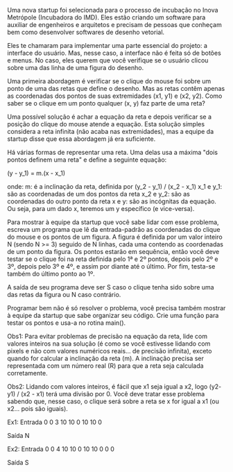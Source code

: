 Uma nova startup foi selecionada para o processo de incubação no Inova Metrópole (Incubadora do IMD). Eles estão criando um software para auxiliar de engenheiros e arquitetos e precisam de pessoas que conheçam bem como desenvolver softwares de desenho vetorial.

Eles te chamaram para implementar uma parte essencial do projeto: a interface do usuário. Mas, nesse caso, a interface não é feita só de botões e menus. No caso, eles querem que você verifique se o usuário clicou sobre uma das linha de uma figura do desenho.

Uma primeira abordagem é verificar se o clique do mouse foi sobre um ponto de uma das retas que define o desenho. Mas as retas contêm apenas as coordenadas dos pontos de suas extremidades (x1, y1) e (x2, y2). Como saber se o clique em um ponto qualquer (x, y) faz parte de uma reta?

Uma possível solução é achar a equação da reta e depois verificar se a posição do clique do mouse atende a equação. Esta solução simples considera a reta infinita (não acaba nas extremidades), mas a equipe da startup disse que essa abordagem já era suficiente.

Há várias formas de representar uma reta. Uma delas usa a máxima "dois pontos definem uma reta" e define a seguinte equação:

​(y - y_1) = m.(x - x_1)

onde:
  m: é a inclinação da reta, definida por (y_2 - y_1) / (x_2 - x_1)
  x_1 e y_1: são as coordenadas de um dos pontos da reta
  x_2 e y_2: são as coordenadas do outro ponto da reta
  x e y: são as incógnitas da equação. Ou seja, para um dado x, teremos um y específico (e vice-versa).

Para mostrar à equipe da startup que você sabe lidar com esse problema, escreva um programa que lê da entrada-padrão as coordenadas do clique do mouse e os pontos de um figura. A figura é definida por um valor inteiro N (sendo N >= 3) seguido de N linhas, cada uma contendo as coordenadas de um ponto da figura. Os pontos estarão em sequência, então você deve testar se o clique foi na reta definida pelo 1ª e 2º pontos, depois pelo 2º e 3º, depois pelo 3º e 4º, e assim por diante até o último. Por fim, testa-se também do último ponto ao 1º.

A saída de seu programa deve ser S caso o clique tenha sido sobre uma das retas da figura ou N caso contrário.

Programar bem não é só resolver o problema, você precisa também mostrar à equipe da startup que sabe organizar seu código. Crie uma função para testar os pontos e usa-a no rotina main().

Obs1: Para evitar problemas de precisão na equação da reta, lide com valores inteiros na sua solução (é como se você estivesse lidando com pixels e não com valores numéricos reais... de precisão infinita), exceto quando for calcular a inclinação da reta (m). A inclinação precisa ser representada com um número real (R) para que a reta seja calculada corretamente.

Obs2: Lidando com valores inteiros, é fácil que x1 seja igual a x2, logo (y2- y1) / (x2 - x1) terá uma divisão por 0. Você deve tratar esse problema sabendo que, nesse caso, o clique será sobre a reta se x for igual a x1 (ou x2... pois são iguais).

Ex1:
Entrada
0 0
3
10 10
0 10
10 0

Saída
N

Ex2:
Entrada
0 0
4
10 10
0 10
10 0
0 0

Saída
S

